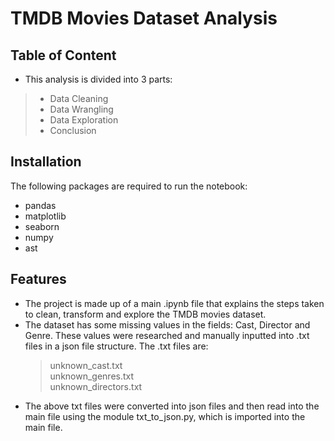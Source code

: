 # TMDB Movies Dataset Analysis

## Table of Content
- This analysis is divided into 3 parts:

> - Data Cleaning
> - Data Wrangling
> - Data Exploration
> - Conclusion


## Installation
The following packages are required to run the notebook:
- pandas
- matplotlib
- seaborn
- numpy
- ast


## Features
- The project is made up of a main .ipynb file that explains the steps taken to clean, transform and explore the TMDB movies dataset.
- The dataset has some missing values in the fields: Cast, Director and Genre. These values were researched and manually inputted into .txt files in a json file structure. The .txt files are:
  > unknown_cast.txt <br>
  > unknown_genres.txt <br>
  > unknown_directors.txt<br>
- The above txt files were converted into json files and then read into the main file using the module txt_to_json.py, which is imported into the main file.
